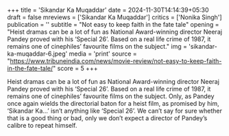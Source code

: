 +++
title = 'Sikandar Ka Muqaddar'
date = 2024-11-30T14:14:39+05:30
draft = false
mreviews = ['Sikandar Ka Muqaddar']
critics = ['Nonika Singh']
publication = ''
subtitle = "Not easy to keep faith in the fate tale"
opening = "Heist dramas can be a lot of fun as National Award-winning director Neeraj Pandey proved with his ‘Special 26’. Based on a real life crime of 1987, it remains one of cinephiles’ favourite films on the subject."
img = 'sikandar-ka-muqaddar-6.jpeg'
media = 'print'
source = "https://www.tribuneindia.com/news/movie-review/not-easy-to-keep-faith-in-the-fate-tale/"
score = 5
+++

Heist dramas can be a lot of fun as National Award-winning director Neeraj Pandey proved with his ‘Special 26’. Based on a real life crime of 1987, it remains one of cinephiles’ favourite films on the subject. Only, as Pandey once again wields the directorial baton for a heist film, as promised by him, ‘Sikandar Ka…’ isn’t anything like ‘Special 26’. We can’t say for sure whether that is a good thing or bad, only we don’t expect a director of Pandey’s calibre to repeat himself.

